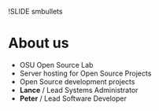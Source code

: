!SLIDE smbullets

# About us

* OSU Open Source Lab
* Server hosting for Open Source Projects
* Open Source development projects
* **Lance** / Lead Systems Administrator
* **Peter** / Lead Software Developer
